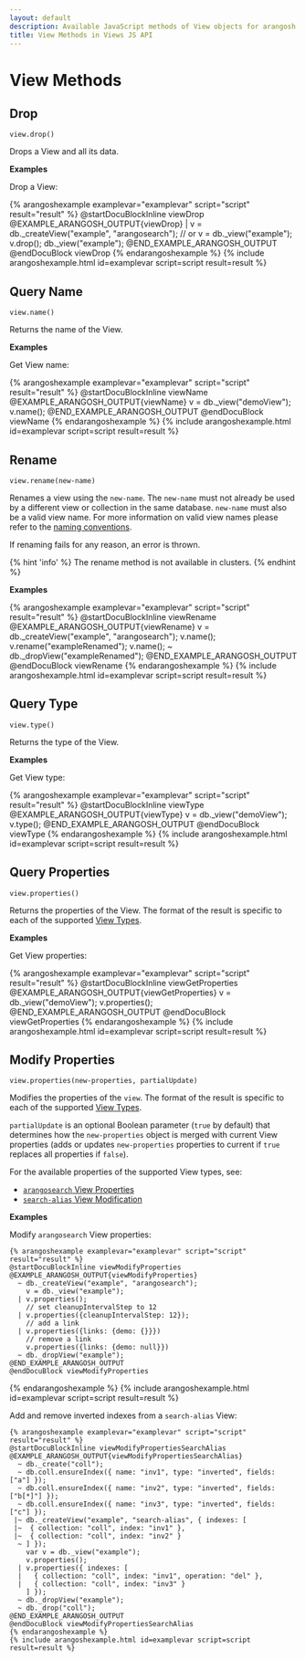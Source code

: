 ```yaml
---
layout: default
description: Available JavaScript methods of View objects for arangosh and Foxx
title: View Methods in Views JS API
---
```

View Methods
============

Drop
----

`view.drop()`

Drops a View and all its data.

**Examples**

Drop a View:

{% arangoshexample examplevar="examplevar" script="script" result="result" %}
    @startDocuBlockInline viewDrop
    @EXAMPLE_ARANGOSH_OUTPUT{viewDrop}
      | v = db._createView("example", "arangosearch");
      // or
      v = db._view("example");
      v.drop();
      db._view("example");
    @END_EXAMPLE_ARANGOSH_OUTPUT
    @endDocuBlock viewDrop
{% endarangoshexample %}
{% include arangoshexample.html id=examplevar script=script result=result %}

Query Name
----------

`view.name()`

Returns the name of the View.

**Examples**

Get View name:

{% arangoshexample examplevar="examplevar" script="script" result="result" %}
    @startDocuBlockInline viewName
    @EXAMPLE_ARANGOSH_OUTPUT{viewName}
      v = db._view("demoView");
      v.name();
    @END_EXAMPLE_ARANGOSH_OUTPUT
    @endDocuBlock viewName
{% endarangoshexample %}
{% include arangoshexample.html id=examplevar script=script result=result %}

Rename
------

`view.rename(new-name)`

Renames a view using the `new-name`. The `new-name` must not already be used by
a different view or collection in the same database. `new-name` must also be a
valid view name. For more information on valid view names please refer to the
[naming conventions](data-modeling-naming-conventions.html).

If renaming fails for any reason, an error is thrown.

{% hint 'info' %}
The rename method is not available in clusters.
{% endhint %}

**Examples**

{% arangoshexample examplevar="examplevar" script="script" result="result" %}
    @startDocuBlockInline viewRename
    @EXAMPLE_ARANGOSH_OUTPUT{viewRename}
      v = db._createView("example", "arangosearch");
      v.name();
      v.rename("exampleRenamed");
      v.name();
      ~ db._dropView("exampleRenamed");
    @END_EXAMPLE_ARANGOSH_OUTPUT
    @endDocuBlock viewRename
{% endarangoshexample %}
{% include arangoshexample.html id=examplevar script=script result=result %}

Query Type
----------

`view.type()`

Returns the type of the View.

**Examples**

Get View type:

{% arangoshexample examplevar="examplevar" script="script" result="result" %}
    @startDocuBlockInline viewType
    @EXAMPLE_ARANGOSH_OUTPUT{viewType}
      v = db._view("demoView");
      v.type();
    @END_EXAMPLE_ARANGOSH_OUTPUT
    @endDocuBlock viewType
{% endarangoshexample %}
{% include arangoshexample.html id=examplevar script=script result=result %}

Query Properties
----------------

`view.properties()`

Returns the properties of the View. The format of the result is specific to
each of the supported [View Types](data-modeling-views.html).

**Examples**

Get View properties:

{% arangoshexample examplevar="examplevar" script="script" result="result" %}
    @startDocuBlockInline viewGetProperties
    @EXAMPLE_ARANGOSH_OUTPUT{viewGetProperties}
      v = db._view("demoView");
      v.properties();
    @END_EXAMPLE_ARANGOSH_OUTPUT
    @endDocuBlock viewGetProperties
{% endarangoshexample %}
{% include arangoshexample.html id=examplevar script=script result=result %}

Modify Properties
-----------------

`view.properties(new-properties, partialUpdate)`

Modifies the properties of the `view`. The format of the result is specific to
each of the supported [View Types](data-modeling-views.html).

`partialUpdate` is an optional Boolean parameter (`true` by default) that
determines how the `new-properties` object is merged with current View properties
(adds or updates `new-properties` properties to current if `true` replaces all
properties if `false`).

For the available properties of the supported View types, see:
- [`arangosearch` View Properties](arangosearch-views.html#view-properties)
- [`search-alias` View Modification](arangosearch-views-search-alias.html#view-modification)

**Examples**

Modify `arangosearch` View properties:

    {% arangoshexample examplevar="examplevar" script="script" result="result" %}
    @startDocuBlockInline viewModifyProperties
    @EXAMPLE_ARANGOSH_OUTPUT{viewModifyProperties}
      ~ db._createView("example", "arangosearch");
        v = db._view("example");
      | v.properties();
        // set cleanupIntervalStep to 12
      | v.properties({cleanupIntervalStep: 12});
        // add a link
      | v.properties({links: {demo: {}}})
        // remove a link
        v.properties({links: {demo: null}})
      ~ db._dropView("example");
    @END_EXAMPLE_ARANGOSH_OUTPUT
    @endDocuBlock viewModifyProperties
{% endarangoshexample %}
{% include arangoshexample.html id=examplevar script=script result=result %}

Add and remove inverted indexes from a `search-alias` View:

    {% arangoshexample examplevar="examplevar" script="script" result="result" %}
    @startDocuBlockInline viewModifyPropertiesSearchAlias
    @EXAMPLE_ARANGOSH_OUTPUT{viewModifyPropertiesSearchAlias}
      ~ db._create("coll");
      ~ db.coll.ensureIndex({ name: "inv1", type: "inverted", fields: ["a"] });
      ~ db.coll.ensureIndex({ name: "inv2", type: "inverted", fields: ["b[*]"] });
      ~ db.coll.ensureIndex({ name: "inv3", type: "inverted", fields: ["c"] });
     |~ db._createView("example", "search-alias", { indexes: [
     |~  { collection: "coll", index: "inv1" },
     |~  { collection: "coll", index: "inv2" }
      ~ ] });
        var v = db._view("example");
        v.properties();
      | v.properties({ indexes: [
      |   { collection: "coll", index: "inv1", operation: "del" },
      |   { collection: "coll", index: "inv3" }
        ] });
      ~ db._dropView("example");
      ~ db._drop("coll");
    @END_EXAMPLE_ARANGOSH_OUTPUT
    @endDocuBlock viewModifyPropertiesSearchAlias
    {% endarangoshexample %}
    {% include arangoshexample.html id=examplevar script=script result=result %}
